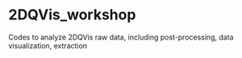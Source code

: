 # 2DQVis_workshop
Codes to analyze 2DQVis raw data, including post-processing, data visualization, extraction
